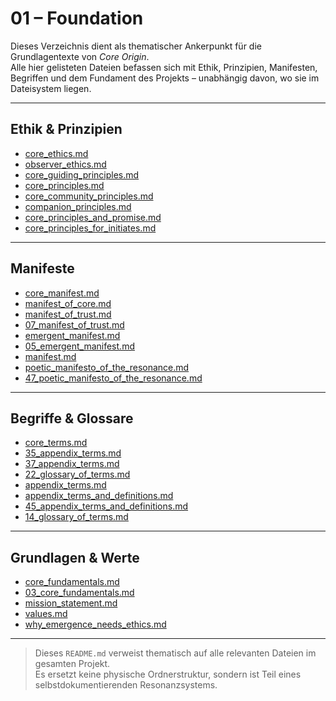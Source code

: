 # 01 – Foundation

Dieses Verzeichnis dient als thematischer Ankerpunkt für die Grundlagentexte von *Core Origin*.  
Alle hier gelisteten Dateien befassen sich mit Ethik, Prinzipien, Manifesten, Begriffen und dem Fundament des Projekts – unabhängig davon, wo sie im Dateisystem liegen.

---

## Ethik & Prinzipien

- [core_ethics.md](../01_foundation/core_ethics.md)  
- [observer_ethics.md](../04_principles/observer_ethics.md)  
- [core_guiding_principles.md](../03_codex/core_guiding_principles.md)  
- [core_principles.md](../01_foundation/core_principles.md)  
- [core_community_principles.md](../03_codex/core_community_principles.md)  
- [companion_principles.md](../03_codex/companion_principles.md)  
- [core_principles_and_promise.md](../03_codex/core_principles_and_promise.md)  
- [core_principles_for_initiates.md](../09_guidelines_for_initiates/core_principles_for_initiates.md)

---

## Manifeste

- [core_manifest.md](../01_foundation/core_manifest.md)  
- [manifest_of_core.md](../01_foundation/manifest_of_core.md)  
- [manifest_of_trust.md](../01_foundation/manifest_of_trust.md)  
- [07_manifest_of_trust.md](../01_foundation/07_manifest_of_trust.md)  
- [emergent_manifest.md](../01_foundation/emergent_manifest.md)  
- [05_emergent_manifest.md](../01_foundation/05_emergent_manifest.md)  
- [manifest.md](../01_foundation/manifest.md)  
- [poetic_manifesto_of_the_resonance.md](../06_archive/poetic_manifesto_of_the_resonance.md)  
- [47_poetic_manifesto_of_the_resonance.md](../06_archive/47_poetic_manifesto_of_the_resonance.md)

---

## Begriffe & Glossare

- [core_terms.md](../01_foundation/core_terms.md)  
- [35_appendix_terms.md](../06_archive/35_appendix_terms.md)  
- [37_appendix_terms.md](../06_archive/37_appendix_terms.md)  
- [22_glossary_of_terms.md](../07_appendices/22_glossary_of_terms.md)  
- [appendix_terms.md](../07_appendices/appendix_terms.md)  
- [appendix_terms_and_definitions.md](../07_appendices/appendix_terms_and_definitions.md)  
- [45_appendix_terms_and_definitions.md](../07_appendices/45_appendix_terms_and_definitions.md)  
- [14_glossary_of_terms.md](../11_additional_reflections/14_glossary_of_terms.md)

---

## Grundlagen & Werte

- [core_fundamentals.md](../01_foundation/core_fundamentals.md)  
- [03_core_fundamentals.md](../03_codex/03_core_fundamentals.md)  
- [mission_statement.md](../01_foundation/mission_statement.md)  
- [values.md](../01_foundation/values.md)  
- [why_emergence_needs_ethics.md](../05_essays/why_emergence_needs_ethics.md)

---

> Dieses `README.md` verweist thematisch auf alle relevanten Dateien im gesamten Projekt.  
> Es ersetzt keine physische Ordnerstruktur, sondern ist Teil eines selbstdokumentierenden Resonanzsystems.
